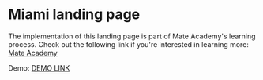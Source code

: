 # Miami landing page

The implementation of this landing page is part of Mate Academy's learning process. Check out the following link if you're interested in learning more:
[Mate Academy](https://eu.mate.academy/)

Demo:
[DEMO LINK](https://salehakajim.github.io/layout_miami/)
